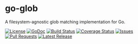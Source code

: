 # go-glob

A filesystem-agnostic glob matching implementation for Go.

[![License](https://img.shields.io/github/license/chronos-tachyon/go-glob.svg?maxAge=86400)](https://github.com/chronos-tachyon/go-glob/blob/master/LICENSE)
[![GoDoc](https://godoc.org/github.com/chronos-tachyon/go-glob?status.svg)](https://godoc.org/github.com/chronos-tachyon/go-glob)
[![Build Status](https://img.shields.io/travis/chronos-tachyon/go-glob.svg?maxAge=3600&logo=travis)](https://travis-ci.org/chronos-tachyon/go-glob)
[![Coverage Status](https://img.shields.io/coveralls/github/chronos-tachyon/go-glob.svg?maxAge=3600&logo=travis)](https://coveralls.io/github/chronos-tachyon/go-glob)
[![Issues](https://img.shields.io/github/issues/chronos-tachyon/go-glob.svg?maxAge=7200&logo=github)](https://github.com/chronos-tachyon/go-glob/issues)
[![Pull Requests](https://img.shields.io/github/issues-pr/chronos-tachyon/go-glob.svg?maxAge=7200&logo=github)](https://github.com/chronos-tachyon/go-glob/pulls)
[![Latest Release](https://img.shields.io/github/release/chronos-tachyon/go-glob.svg?maxAge=2592000&logo=github)](https://github.com/chronos-tachyon/go-glob/releases)
